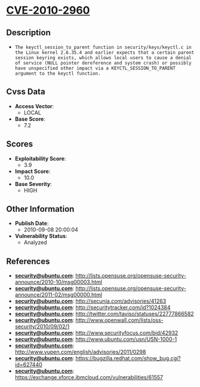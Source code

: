 
# [CVE-2010-2960](http://lists.opensuse.org/opensuse-security-announce/2010-10/msg00003.html)

## Description

- `The keyctl_session_to_parent function in security/keys/keyctl.c in the Linux kernel 2.6.35.4 and earlier expects that a certain parent session keyring exists, which allows local users to cause a denial of service (NULL pointer dereference and system crash) or possibly have unspecified other impact via a KEYCTL_SESSION_TO_PARENT argument to the keyctl function.`

## Cvss Data

- **Access Vector**:
  - LOCAL
- **Base Score**:
  - 7.2

## Scores

- **Exploitability Score**:
  - 3.9
- **Impact Score**:
  - 10.0
- **Base Severity**:
  - HIGH

## Other Information

- **Publish Date**:
  - 2010-09-08 20:00:04
- **Vulnerability Status**:
  - Analyzed

## References

- **security@ubuntu.com**: http://lists.opensuse.org/opensuse-security-announce/2010-10/msg00003.html
- **security@ubuntu.com**: http://lists.opensuse.org/opensuse-security-announce/2011-02/msg00000.html
- **security@ubuntu.com**: http://secunia.com/advisories/41263
- **security@ubuntu.com**: http://securitytracker.com/id?1024384
- **security@ubuntu.com**: http://twitter.com/taviso/statuses/22777866582
- **security@ubuntu.com**: http://www.openwall.com/lists/oss-security/2010/09/02/1
- **security@ubuntu.com**: http://www.securityfocus.com/bid/42932
- **security@ubuntu.com**: http://www.ubuntu.com/usn/USN-1000-1
- **security@ubuntu.com**: http://www.vupen.com/english/advisories/2011/0298
- **security@ubuntu.com**: https://bugzilla.redhat.com/show_bug.cgi?id=627440
- **security@ubuntu.com**: https://exchange.xforce.ibmcloud.com/vulnerabilities/61557
